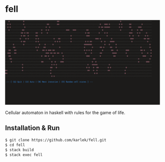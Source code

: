 
# fell

![screenshot of fell](screenshot.png)

Cellular automaton in haskell with rules for the game of life.

## Installation & Run

```fish
$ git clone https://github.com/karlek/fell.git
$ cd fell
$ stack build
$ stack exec fell
```
